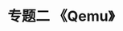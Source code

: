 ---
title: "专题二 《Qemu》"
menu:
  main:
    identifier: "qemu"
    parent: "virtualization"
    name: "Qemu"
    weight: 2
---